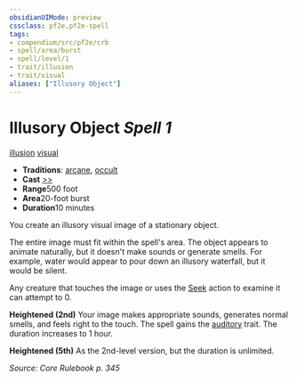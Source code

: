 ```yaml
---
obsidianUIMode: preview
cssclass: pf2e,pf2e-spell
tags:
- compendium/src/pf2e/crb
- spell/area/burst
- spell/level/1
- trait/illusion
- trait/visual
aliases: ["Illusory Object"]
---
```

# Illusory Object *Spell 1*   
[illusion](/rules/traits/illusion.md)  [visual](/rules/traits/visual.md)  

- **Traditions**: [arcane](/rules/traits/arcane.md), [occult](/rules/traits/occult.md)
- **Cast** [>>](/rules/core-rulebook/chapter-9-playing-the-game.md#Actions "Two-Action") 
- **Range**500 foot
- **Area**20-foot burst
- **Duration**10 minutes

You create an illusory visual image of a stationary object.

The entire image must fit within the spell's area. The object appears to animate naturally, but it doesn't make sounds or generate smells. For example, water would appear to pour down an illusory waterfall, but it would be silent.

Any creature that touches the image or uses the [Seek](/rules/actions/seek.md) action to examine it can attempt to 0.

**Heightened (2nd)** Your image makes appropriate sounds, generates normal smells, and feels right to the touch. The spell gains the [auditory](/rules/traits/auditory.md) trait. The duration increases to 1 hour.

**Heightened (5th)** As the 2nd-level version, but the duration is unlimited.

*Source: Core Rulebook p. 345*